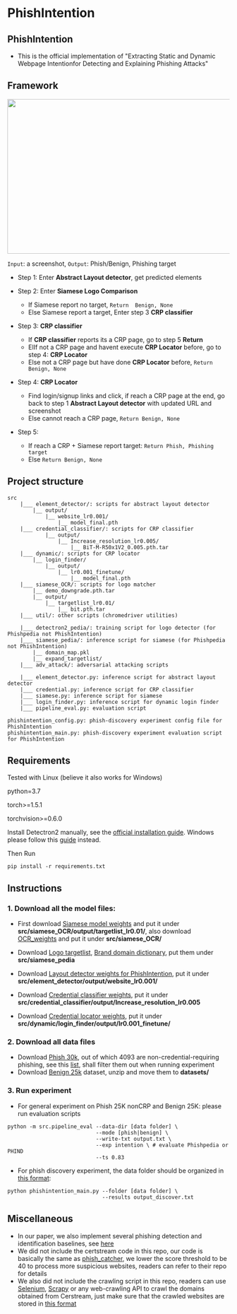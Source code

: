 # PhishIntention

## PhishIntention
- This is the official implementation of "Extracting Static and Dynamic Webpage Intentionfor Detecting and Explaining Phishing Attacks"
    
## Framework
    
<img src="big_pic/overall_flow.pdf" style="width:2000px;height:350px"/>

```Input```: a screenshot, ```Output```: Phish/Benign, Phishing target
- Step 1: Enter <b>Abstract Layout detector</b>, get predicted elements

- Step 2: Enter <b>Siamese Logo Comparison</b>
    - If Siamese report no target, ```Return  Benign, None```
    - Else Siamese report a target, Enter step 3 <b>CRP classifier</b>
       
- Step 3: <b>CRP classifier</b>
   - If <b>CRP classifier</b> reports its a CRP page, go to step 5 <b>Return</b>
   - ElIf not a CRP page and havent execute <b>CRP Locator</b> before, go to step 4: <b>CRP Locator</b>
   - Else not a CRP page but have done <b>CRP Locator</b> before, ```Return Benign, None``` 

- Step 4: <b>CRP Locator</b>
   - Find login/signup links and click, if reach a CRP page at the end, go back to step 1 <b>Abstract Layout detector</b> with updated URL and screenshot
   - Else cannot reach a CRP page, ```Return Benign, None``` 
   
- Step 5: 
    - If reach a CRP + Siamese report target: ```Return Phish, Phishing target``` 
    - Else ```Return Benign, None``` 
    
## Project structure
```
src
    |___ element_detector/: scripts for abstract layout detector 
        |__ output/
            |__ website_lr0.001/
                |__ model_final.pth
    |___ credential_classifier/: scripts for CRP classifier
            |__ output/
                |__ Increase_resolution_lr0.005/
                    |__ BiT-M-R50x1V2_0.005.pth.tar
    |___ dynamic/: scripts for CRP locator 
        |__ login_finder/
            |__ output/
                |__ lr0.001_finetune/
                    |__ model_final.pth
    |___ siamese_OCR/: scripts for logo matcher
        |__ demo_downgrade.pth.tar
        |__ output/
            |__ targetlist_lr0.01/
                |__ bit.pth.tar
    |___ util/: other scripts (chromedriver utilities)
    
    |___ detectron2_pedia/: training script for logo detector (for Phishpedia not PhishIntention)
    |___ siamese_pedia/: inference script for siamese (for Phishpedia not PhishIntention)
        |__ domain_map.pkl
        |__ expand_targetlist/
    |___ adv_attack/: adversarial attacking scripts
    
    |___ element_detector.py: inference script for abstract layout detector
    |___ credential.py: inference script for CRP classifier
    |___ siamese.py: inference script for siamese
    |___ login_finder.py: inference script for dynamic login finder
    |___ pipeline_eval.py: evaluation script 

phishintention_config.py: phish-discovery experiment config file for PhishIntention
phishintention_main.py: phish-discovery experiment evaluation script for PhishIntention
```

## Requirements
Tested with Linux (believe it also works for Windows)

python=3.7 

torch>=1.5.1 

torchvision>=0.6.0

Install Detectron2 manually, see the [official installation guide](https://detectron2.readthedocs.io/en/latest/tutorials/install.html). Windows please follow this [guide](https://dgmaxime.medium.com/how-to-easily-install-detectron2-on-windows-10-39186139101c) instead.

Then Run
```
pip install -r requirements.txt
```

## Instructions
### 1. Download all the model files:
- First download [Siamese model weights](https://drive.google.com/file/d/1BxJf5lAcNEnnC0In55flWZ89xwlYkzPk/view?usp=sharing) and put it under **src/siamese_OCR/output/targetlist_lr0.01/**, also download [OCR_weights](https://drive.google.com/file/d/15pfVWnZR-at46gqxd50cWhrXemP8oaxp/view?usp=sharing) and put it under **src/siamese_OCR/**

- Download [Logo targetlist](https://drive.google.com/file/d/1_C8NSQYWkpW_-tW8WzFaBr8vDeBAWQ87/view?usp=sharing),
[Brand domain dictionary](https://drive.google.com/file/d/1qSdkSSoCYUkZMKs44Rup_1DPBxHnEKl1/view?usp=sharing), put them under **src/siamese_pedia**

- Download [Layout detector weights for PhishIntention](https://drive.google.com/file/d/1HWjE5Fv-c3nCDzLCBc7I3vClP1IeuP_I/view?usp=sharing),
put it under **src/element_detector/output/website_lr0.001/**

- Download [Credential classifier weights](https://drive.google.com/file/d/1igEMRz0vFBonxAILeYMRWTyd7A9sRirO/view?usp=sharing), put it under **src/credential_classifier/output/Increase_resolution_lr0.005**

- Download [Credential locator weights](https://drive.google.com/file/d/1_O5SALqaJqvWoZDrdIVpsZyCnmSkzQcm/view?usp=sharing), put it under **src/dynamic/login_finder/output/lr0.001_finetune/**

<!-- - (Optional, if you want to run Phishpedia) Download [Object detector weights for Phishpedia](https://drive.google.com/file/d/1tE2Mu5WC8uqCxei3XqAd7AWaP5JTmVWH/view?usp=sharing),
put it under **src/detectron2_pedia/output/rcnn_2/** -->

### 2. Download all data files
- Download [Phish 30k](https://drive.google.com/file/d/12ypEMPRQ43zGRqHGut0Esq2z5en0DH4g/view?usp=sharing), out of which 4093 are non-credential-requiring phishing, see this [list](https://drive.google.com/file/d/1UVoK-Af3j4ixYy2_jEzG9ZBbYpRkuKFK/view?usp=sharing), shall filter them out when running experiment
- Download [Benign 25k](https://drive.google.com/file/d/1ymkGrDT8LpTmohOOOnA2yjhEny1XYenj/view?usp=sharing) dataset,
unzip and move them to **datasets/**

### 3. Run experiment 
- For general experiment on Phish 25K nonCRP and Benign 25K:
please run evaluation scripts
```
python -m src.pipeline_eval --data-dir [data folder] \
                            --mode [phish|benign] \
                            --write-txt output.txt \
                            --exp intention \ # evaluate Phishpedia or PHIND
                            --ts 0.83
```

- For phish discovery experiment, the data folder should be organized in [this format](https://github.com/lindsey98/Phishpedia/tree/main/datasets/test_sites):

```
python phishintention_main.py --folder [data folder] \
                              --results output_discover.txt
```

<!-- If you want to run Phishpedia instead
```
python phishpedia_main.py --folder [data folder] \
                          --results [output_file.txt]
``` -->

<!-- ## Telegram service to label found phishing (Optional)
### Introduction
- When phishing are reported by the model, users may also want to manually verify the intention of the websites, thus we also developed a telegram-bot to help labeling the screenshot. An example is like this <img src="big_pic/tele.png"/>
- In this application, we support the following command:
```
/start # this will return all the unlabelled data
/get all/date # this will return the statistics for all the data namely how many positive and negatives there are
/classify disagree # this will bring up phishing pages with any disagreement, ie one voted not phishing and one voted phishing for a revote
```
### Setup tele-bot
- 1. Create an empty google sheet for saving the results (foldername, voting results etc.)
- 2. Follow the [guide](https://www.analyticsvidhya.com/blog/2020/07/read-and-update-google-spreadsheets-with-python/) to download JSON file which stores the credential for that particular google sheet, save as **tele/cred.json**
- 3. Go to **tele/tele.py**, Change 
```
token = '[token for telebot]' 
folder = "[the folder you want to label]"
```
[How do I find token for telebot?](https://core.telegram.org/bots#botfather)
- 4. Go to **tele/**, Run **tele.py**
 -->
## Miscellaneous
- In our paper, we also implement several phishing detection and identification baselines, see [here](https://github.com/lindsey98/PhishingBaseline)
- We did not include the certstream code in this repo, our code is basically the same as [phish_catcher](https://github.com/x0rz/phishing_catcher), we lower the score threshold to be 40 to process more suspicious websites, readers can refer to their repo for details
- We also did not include the crawling script in this repo, readers can use [Selenium](https://selenium-python.readthedocs.io/), [Scrapy](https://github.com/scrapy/scrapy) or any web-crawling API to crawl the domains obtained from Cerstream, just make sure that the crawled websites are stored in [this format](https://github.com/lindsey98/Phishpedia/tree/main/datasets/test_sites)


